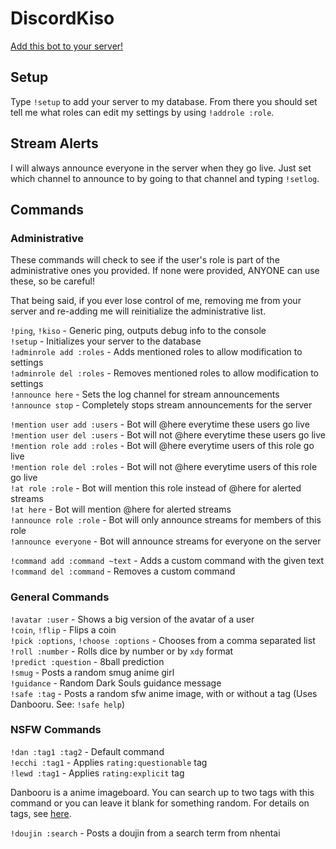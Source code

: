 # DiscordKiso

[Add this bot to your server!](https://discordapp.com/oauth2/authorize?&client_id=338421678579122186&scope=bot&permissions=0)

## Setup

Type `!setup` to add your server to my database. From there you should set tell me what roles can edit my settings by using `!addrole :role`.

## Stream Alerts

I will always announce everyone in the server when they go live. Just set which channel to announce to by going to that channel and typing `!setlog`.

## Commands

### Administrative

These commands will check to see if the user's role is part of the administrative ones you provided. If none were provided, ANYONE can use these, so be careful!

That being said, if you ever lose control of me, removing me from your server and re-adding me will reinitialize the administrative list.

`!ping`, `!kiso` - Generic ping, outputs debug info to the console  
`!setup` - Initializes your server to the database  
`!adminrole add :roles` - Adds mentioned roles to allow modification to settings  
`!adminrole del :roles` - Removes mentioned roles to allow modification to settings  
`!announce here` - Sets the log channel for stream announcements  
`!announce stop` - Completely stops stream announcements for the server  
  
`!mention user add :users` - Bot will @here everytime these users go live  
`!mention user del :users` - Bot will not @here everytime these users go live  
`!mention role add :roles` - Bot will @here everytime users of this role go live  
`!mention role del :roles` - Bot will not @here everytime users of this role go  live  
`!at role :role` - Bot will mention this role instead of @here for alerted streams  
`!at here` - Bot will mention @here for alerted streams  
`!announce role :role` - Bot will only announce streams for members of this role  
`!announce everyone` - Bot will announce streams for everyone on the server  

`!command add :command ~text` - Adds a custom command with the given text  
`!command del :command` - Removes a custom command  

### General Commands

`!avatar :user` - Shows a big version of the avatar of a user  
`!coin`, `!flip` - Flips a coin  
`!pick :options`, `!choose :options` - Chooses from a comma separated list  
`!roll :number` - Rolls dice by number or by `xdy` format  
`!predict :question` - 8ball prediction  
`!smug` - Posts a random smug anime girl  
`!guidance` - Random Dark Souls guidance message  
`!safe :tag` - Posts a random sfw anime image, with or without a tag (Uses Danbooru. See: `!safe help`)

### NSFW Commands

`!dan :tag1 :tag2` - Default command  
`!ecchi :tag1` - Applies `rating:questionable` tag  
`!lewd :tag1` - Applies `rating:explicit` tag  

Danbooru is a anime imageboard. You can search up to two tags with this command or you can leave it blank for something random. For details on tags, see [here](https://danbooru.donmai.us/wiki_pages/43037).

`!doujin :search` - Posts a doujin from a search term from nhentai
